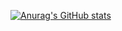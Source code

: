 [![Anurag's GitHub stats](https://github-readme-stats.vercel.app/api?username=kimgunwoo1&show_icons=true&theme=dark)](https://github.com/anuraghazra/github-readme-stats)